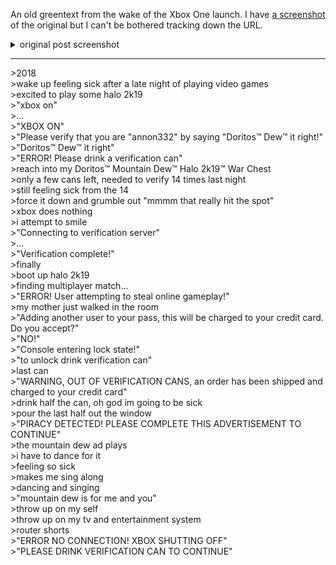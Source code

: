An old greentext from the wake of the Xbox One launch. I have [a screenshot](/static/media/verification-can.png) of the original but I can't be bothered tracking down the URL.

<details markdown="1">
<summary> original post screenshot</summary>
![[verification-can.png]]
</details>

---

\>2018  
\>wake up feeling sick after a late night of playing video games  
\>excited to play some halo 2k19  
\>"xbox on"  
\>...  
\>"XBOX ON"  
\>"Please verify that you are "annon332" by saying "Doritos™ Dew™ it right!"  
\>"Doritos™ Dew™ it right"  
\>"ERROR! Please drink a verification can"  
\>reach into my Doritos™ Mountain Dew™ Halo 2k19™ War Chest  
\>only a few cans left, needed to verify 14 times last night  
\>still feeling sick from the 14  
\>force it down and grumble out "mmmm that really hit the spot"  
\>xbox does nothing  
\>i attempt to smile  
\>"Connecting to verification server"  
\>...  
\>"Verification complete!"  
\>finally  
\>boot up halo 2k19  
\>finding multiplayer match...  
\>"ERROR! User attempting to steal online gameplay!"  
\>my mother just walked in the room  
\>"Adding another user to your pass, this will be charged to your credit card. Do you accept?"  
\>"NO!"  
\>"Console entering lock state!"  
\>"to unlock drink verification can"  
\>last can  
\>"WARNING, OUT OF VERIFICATION CANS, an order has been shipped and charged to your credit card"  
\>drink half the can, oh god im going to be sick  
\>pour the last half out the window  
\>"PIRACY DETECTED! PLEASE COMPLETE THIS ADVERTISEMENT TO CONTINUE"  
\>the mountain dew ad plays  
\>i have to dance for it  
\>feeling so sick  
\>makes me sing along  
\>dancing and singing  
\>"mountain dew is for me and you"  
\>throw up on my self  
\>throw up on my tv and entertainment system  
\>router shorts  
\>"ERROR NO CONNECTION! XBOX SHUTTING OFF"  
\>"PLEASE DRINK VERIFICATION CAN TO CONTINUE"